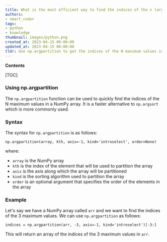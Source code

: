 ```yaml
---
title: What is the most efficient way to find the indices of the n largest elements in a numpy array?
authors:
- smart_coder
tags:
- python
- knowledge
thumbnail: images/python.png
created_at: 2023-04-15 00:00:00
updated_at: 2023-04-15 00:00:00
tldr: Use np.argpartition to get the indices of the N maximum values in a NumPy array.
---
```


**Contents**

[TOC]

### Using np.argpartition

The `np.argpartition` function can be used to quickly find the indices of the N maximum values in a NumPy array. It is a faster alternative to `np.argsort` which is more commonly used.

### Syntax

The syntax for `np.argpartition` is as follows:

`np.argpartition(array, kth, axis=-1, kind='introselect', order=None)`

where:

- `array` is the NumPy array
- `kth` is the index of the element that will be used to partition the array
- `axis` is the axis along which the array will be partitioned
- `kind` is the sorting algorithm used to partition the array
- `order` is an optional argument that specifies the order of the elements in the array

### Example

Let's say we have a NumPy array called `arr` and we want to find the indices of the 3 maximum values. We can use `np.argpartition` as follows:

```
indices = np.argpartition(arr, -3, axis=-1, kind='introselect')[-3:]
```

This will return an array of the indices of the 3 maximum values in `arr`.
